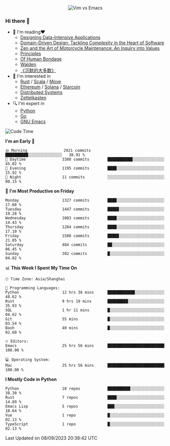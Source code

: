 <p align="center">
    <img src="https://gist.githubusercontent.com/coldnight/e696baffb094e71c96cb302118878eae/raw/40ea5053a6f66cc65f90f437e4173497da225958/banner.gif" alt="Vim vs Emacs" />
</p>

### Hi there 👋

- 📖 I'm reading❤️
    + [Designing Data-Intensive Applications](https://www.oreilly.com/library/view/designing-data-intensive-applications/9781491903063/)
    + [Domain-Driven Design: Tackling Complexity in the Heart of Software](https://www.dddcommunity.org/book/evans_2003/)
    + [Zen and the Art of Motorcycle Maintenance: An Inquiry into Values](https://en.wikipedia.org/wiki/Zen_and_the_Art_of_Motorcycle_Maintenance)
    + [Principles](https://www.principles.com/)
    + [Of Human Bondage](https://en.wikipedia.org/wiki/Of_Human_Bondage)
    + [Walden](https://en.wikipedia.org/wiki/Walden)
    + [《沉默的大多数》](https://en.wikipedia.org/wiki/Silent_majority)
- 🌱 I'm interested in
    + [Rust](https://www.rust-lang.org/) / [Scala](https://www.scala-lang.org/) / [Move](https://github.com/move-language/move/)
    + [Ethereum](https://ethereum.org/en/) / [Solana](https://solana.com/) / [Starcoin](https://github.com/starcoinorg/starcoin)
	+ [Distributed Systems](https://www.linuxzen.com/notes/topics/20200320174417_%E5%88%86%E5%B8%83%E5%BC%8F/)
	+ [Zettelkasten](https://www.linuxzen.com/notes/notes/20220120080920-slip_box/)
- 🔍 I'm expert in
    + [Python](https://www.python.org/)
    + [Go](https://go.dev/)
    + [GNU Emacs](https://www.gnu.org/software/emacs/)

<!--START_SECTION:waka-->
![Code Time](http://img.shields.io/badge/Code%20Time-2%2C362%20hrs%205%20mins-blue)

**I'm an Early 🐤** 

```text
🌞 Morning                2921 commits        ██████████░░░░░░░░░░░░░░░   38.91 % 
🌆 Daytime                3380 commits        ███████████░░░░░░░░░░░░░░   45.02 % 
🌃 Evening                1195 commits        ████░░░░░░░░░░░░░░░░░░░░░   15.92 % 
🌙 Night                  11 commits          ░░░░░░░░░░░░░░░░░░░░░░░░░   00.15 % 
```
📅 **I'm Most Productive on Friday** 

```text
Monday                   1327 commits        ████░░░░░░░░░░░░░░░░░░░░░   17.68 % 
Tuesday                  1447 commits        █████░░░░░░░░░░░░░░░░░░░░   19.28 % 
Wednesday                1083 commits        ████░░░░░░░░░░░░░░░░░░░░░   14.43 % 
Thursday                 1284 commits        ████░░░░░░░░░░░░░░░░░░░░░   17.10 % 
Friday                   1580 commits        █████░░░░░░░░░░░░░░░░░░░░   21.05 % 
Saturday                 484 commits         ██░░░░░░░░░░░░░░░░░░░░░░░   06.45 % 
Sunday                   302 commits         █░░░░░░░░░░░░░░░░░░░░░░░░   04.02 % 
```


📊 **This Week I Spent My Time On** 

```text
🕑︎ Time Zone: Asia/Shanghai

💬 Programming Languages: 
Python                   12 hrs 36 mins      ████████████░░░░░░░░░░░░░   48.62 % 
Rust                     9 hrs 19 mins       █████████░░░░░░░░░░░░░░░░   35.93 % 
SQL                      1 hr 11 mins        █░░░░░░░░░░░░░░░░░░░░░░░░   04.62 % 
Git                      55 mins             █░░░░░░░░░░░░░░░░░░░░░░░░   03.54 % 
Bash                     40 mins             █░░░░░░░░░░░░░░░░░░░░░░░░   02.60 % 

🔥 Editors: 
Emacs                    25 hrs 56 mins      █████████████████████████   100.00 % 

💻 Operating System: 
Mac                      25 hrs 56 mins      █████████████████████████   100.00 % 
```

**I Mostly Code in Python** 

```text
Python                   18 repos            ██████████░░░░░░░░░░░░░░░   38.30 % 
Rust                     7 repos             ████░░░░░░░░░░░░░░░░░░░░░   14.89 % 
Emacs Lisp               5 repos             ███░░░░░░░░░░░░░░░░░░░░░░   10.64 % 
Vue                      1 repo              █░░░░░░░░░░░░░░░░░░░░░░░░   02.13 % 
TypeScript               1 repo              █░░░░░░░░░░░░░░░░░░░░░░░░   02.13 % 
```




 Last Updated on 08/09/2023 20:38:42 UTC
<!--END_SECTION:waka-->
